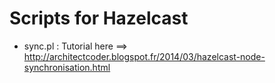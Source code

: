 Scripts for Hazelcast
=========

- sync.pl : Tutorial here ==> http://architectcoder.blogspot.fr/2014/03/hazelcast-node-synchronisation.html
